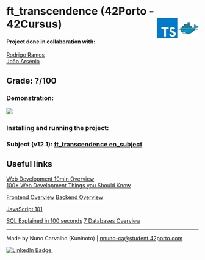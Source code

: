 # ft_transcendence (42Porto - 42Cursus) <img src="https://github.com/devicons/devicon/blob/master/icons/docker/docker-original.svg" title="Docker" alt="Docker Logo" width="55" height="55" align="right" />&nbsp;<img src="https://github.com/devicons/devicon/blob/master/icons/typescript/typescript-original.svg" title="TypeScript" alt="TS Logo" width="55" height="55" align="right" />&nbsp;  

#### Project done in collaboration with:  
[Rodrigo Ramos](https://github.com/ramos21rodrigo)  
[João Arsénio](https://github.com/RealMadnessWorld)  

## Grade: ?/100

###  Demonstration:
![](./extras/showcase.gif)

### Installing and running the project:

###  Subject (v12.1): [ft_transcendence en_subject](./extras/en.subject_ft_transcendence.pdf)

## Useful links

[Web Development 10min Overview](https://youtu.be/5YDVJaItmaY)  
[100+ Web Development Things you Should Know](https://youtu.be/erEgovG9WBs)  

[Frontend Overview](https://youtu.be/WG5ikvJ2TKA)
[Backend Overview](https://youtu.be/XBu54nfzxAQ) 

[JavaScript 101](https://youtu.be/lkIFF4maKMU)  

[SQL Explained in 100 seconds](https://youtu.be/zsjvFFKOm3c)
[7 Databases Overview](https://youtu.be/W2Z7fbCLSTw)

---
Made by Nuno Carvalho (Kuninoto) | nnuno-ca@student.42porto.com  
<div id="badge"> <a href="https://www.linkedin.com/in/nuno-carvalho-218822247"/> <img src="https://img.shields.io/badge/LinkedIn-blue?style=for-the-badge&logo=linkedin&logoColor=white" alt="LinkedIn Badge"/>&nbsp;
